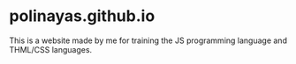 # polinayas.github.io
This is a website made by me for training the JS programming language and THML/CSS languages.
